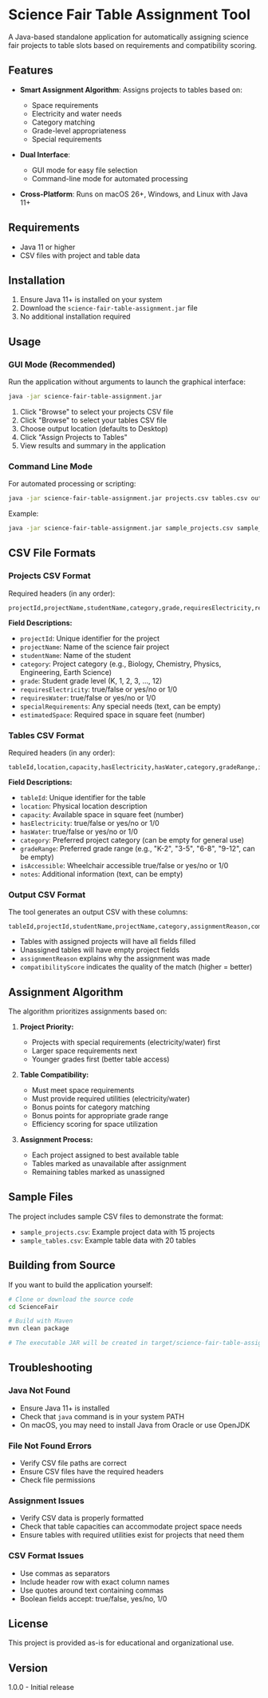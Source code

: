 # Science Fair Table Assignment Tool

A Java-based standalone application for automatically assigning science fair projects to table slots based on requirements and compatibility scoring.

## Features

- **Smart Assignment Algorithm**: Assigns projects to tables based on:
  - Space requirements
  - Electricity and water needs
  - Category matching
  - Grade-level appropriateness
  - Special requirements

- **Dual Interface**: 
  - GUI mode for easy file selection
  - Command-line mode for automated processing

- **Cross-Platform**: Runs on macOS 26+, Windows, and Linux with Java 11+

## Requirements

- Java 11 or higher
- CSV files with project and table data

## Installation

1. Ensure Java 11+ is installed on your system
2. Download the `science-fair-table-assignment.jar` file
3. No additional installation required

## Usage

### GUI Mode (Recommended)

Run the application without arguments to launch the graphical interface:

```bash
java -jar science-fair-table-assignment.jar
```

1. Click "Browse" to select your projects CSV file
2. Click "Browse" to select your tables CSV file  
3. Choose output location (defaults to Desktop)
4. Click "Assign Projects to Tables"
5. View results and summary in the application

### Command Line Mode

For automated processing or scripting:

```bash
java -jar science-fair-table-assignment.jar projects.csv tables.csv output.csv
```

Example:
```bash
java -jar science-fair-table-assignment.jar sample_projects.csv sample_tables.csv assignments.csv
```

## CSV File Formats

### Projects CSV Format

Required headers (in any order):
```
projectId,projectName,studentName,category,grade,requiresElectricity,requiresWater,specialRequirements,estimatedSpace
```

**Field Descriptions:**
- `projectId`: Unique identifier for the project
- `projectName`: Name of the science fair project
- `studentName`: Name of the student
- `category`: Project category (e.g., Biology, Chemistry, Physics, Engineering, Earth Science)
- `grade`: Student grade level (K, 1, 2, 3, ..., 12)
- `requiresElectricity`: true/false or yes/no or 1/0
- `requiresWater`: true/false or yes/no or 1/0
- `specialRequirements`: Any special needs (text, can be empty)
- `estimatedSpace`: Required space in square feet (number)

### Tables CSV Format

Required headers (in any order):
```
tableId,location,capacity,hasElectricity,hasWater,category,gradeRange,isAccessible,notes
```

**Field Descriptions:**
- `tableId`: Unique identifier for the table
- `location`: Physical location description
- `capacity`: Available space in square feet (number)
- `hasElectricity`: true/false or yes/no or 1/0
- `hasWater`: true/false or yes/no or 1/0
- `category`: Preferred project category (can be empty for general use)
- `gradeRange`: Preferred grade range (e.g., "K-2", "3-5", "6-8", "9-12", can be empty)
- `isAccessible`: Wheelchair accessible true/false or yes/no or 1/0
- `notes`: Additional information (text, can be empty)

### Output CSV Format

The tool generates an output CSV with these columns:
```
tableId,projectId,studentName,projectName,category,assignmentReason,compatibilityScore
```

- Tables with assigned projects will have all fields filled
- Unassigned tables will have empty project fields
- `assignmentReason` explains why the assignment was made
- `compatibilityScore` indicates the quality of the match (higher = better)

## Assignment Algorithm

The algorithm prioritizes assignments based on:

1. **Project Priority:**
   - Projects with special requirements (electricity/water) first
   - Larger space requirements next
   - Younger grades first (better table access)

2. **Table Compatibility:**
   - Must meet space requirements
   - Must provide required utilities (electricity/water)
   - Bonus points for category matching
   - Bonus points for appropriate grade range
   - Efficiency scoring for space utilization

3. **Assignment Process:**
   - Each project assigned to best available table
   - Tables marked as unavailable after assignment
   - Remaining tables marked as unassigned

## Sample Files

The project includes sample CSV files to demonstrate the format:
- `sample_projects.csv`: Example project data with 15 projects
- `sample_tables.csv`: Example table data with 20 tables

## Building from Source

If you want to build the application yourself:

```bash
# Clone or download the source code
cd ScienceFair

# Build with Maven
mvn clean package

# The executable JAR will be created in target/science-fair-table-assignment.jar
```

## Troubleshooting

### Java Not Found
- Ensure Java 11+ is installed
- Check that `java` command is in your system PATH
- On macOS, you may need to install Java from Oracle or use OpenJDK

### File Not Found Errors
- Verify CSV file paths are correct
- Ensure CSV files have the required headers
- Check file permissions

### Assignment Issues
- Verify CSV data is properly formatted
- Check that table capacities can accommodate project space needs
- Ensure tables with required utilities exist for projects that need them

### CSV Format Issues
- Use commas as separators
- Include header row with exact column names
- Use quotes around text containing commas
- Boolean fields accept: true/false, yes/no, 1/0

## License

This project is provided as-is for educational and organizational use.

## Version

1.0.0 - Initial release